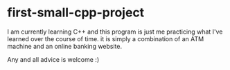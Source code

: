 # first-small-cpp-project
I am currently learning C++ and this program is just me practicing what I've learned over the course of time.
it is simply a combination of an ATM machine and an online banking website.

Any and all advice is welcome :)
